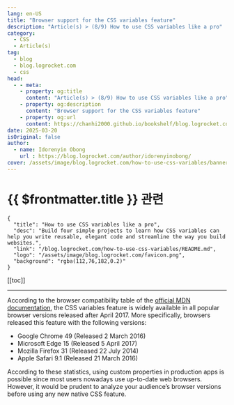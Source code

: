 ```yaml
---
lang: en-US
title: "Browser support for the CSS variables feature"
description: "Article(s) > (8/9) How to use CSS variables like a pro" 
category:
  - CSS
  - Article(s)
tag:
  - blog
  - blog.logrocket.com
  - css
head:
  - - meta:
    - property: og:title
      content: "Article(s) > (8/9) How to use CSS variables like a pro"
    - property: og:description
      content: "Browser support for the CSS variables feature"
    - property: og:url
      content: https://chanhi2000.github.io/bookshelf/blog.logrocket.com/how-to-use-css-variables/browser-support-for-the-css-variables-feature.html
date: 2025-03-20
isOriginal: false
author:
  - name: Idorenyin Obong
    url : https://blog.logrocket.com/author/idorenyinobong/
cover: /assets/image/blog.logrocket.com/how-to-use-css-variables/banner.png
---
```


# {{ $frontmatter.title }} 관련

```component VPCard
{
  "title": "How to use CSS variables like a pro",
  "desc": "Build four simple projects to learn how CSS variables can help you write reusable, elegant code and streamline the way you build websites.",
  "link": "/blog.logrocket.com/how-to-use-css-variables/README.md",
  "logo": "/assets/image/blog.logrocket.com/favicon.png",
  "background": "rgba(112,76,182,0.2)"
}
```

[[toc]]

---

<SiteInfo
  name="How to use CSS variables like a pro"
  desc="Build four simple projects to learn how CSS variables can help you write reusable, elegant code and streamline the way you build websites."
  url="https://blog.logrocket.com/how-to-use-css-variables#browser-support-for-the-css-variables-feature"
  logo="/assets/image/blog.logrocket.com/favicon.png"
  preview="/assets/image/blog.logrocket.com/how-to-use-css-variables/banner.png"/>

According to the browser compatibility table of the [<VPIcon icon="fa-brands fa-firefox"/>official MDN documentation](https://developer.mozilla.org/en-US/docs/Web/CSS/--*#browser_compatibility), the CSS variables feature is widely available in all popular browser versions released after April 2017. More specifically, browsers released this feature with the following versions:

- Google Chrome 49 (Released 2 March 2016)
- Microsoft Edge 15 (Released 5 April 2017)
- Mozilla Firefox 31 (Released 22 July 2014)
- Apple Safari 9.1 (Released 21 March 2016)

According to these statistics, using custom properties in production apps is possible since most users nowadays use up-to-date web browsers. However, it would be prudent to analyze your audience’s browser versions before using any new native CSS feature.
